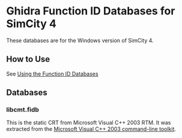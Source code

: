 # Ghidra Function ID Databases for SimCity 4

These databases are for the Windows version of SimCity 4.

## How to Use

See [Using the Function ID Databases](./Use-FID-Database.md)

## Databases

### libcmt.fidb

This is the static CRT from Microsoft Visual C++ 2003 RTM.
It was extracted from the [Microsoft Visual C++ 2003 command-line toolkit](https://archive.org/details/microsoft-visual-c-toolkit-2003).
